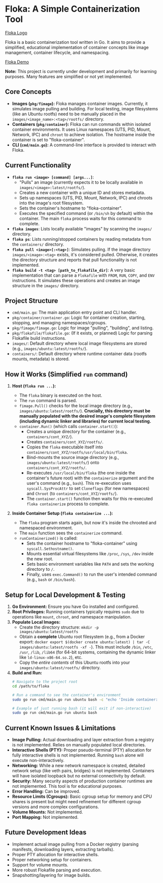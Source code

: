 # Floka: A Simple Containerization Tool

[Floka Logo](photos/Floka.png)

Floka is a basic containerization tool written in Go. It aims to provide a simplified, educational implementation of container concepts like image management, container lifecycle, and namespacing.

[Floka Demo](photos/flokasc.png)

**Note:** This project is currently under development and primarily for learning purposes. Many features are simplified or not yet implemented.

## Core Concepts

*   **Images (`pkg/fimage`):** Floka manages container images. Currently, it simulates image pulling and building. For local testing, image filesystems (like an Ubuntu rootfs) need to be manually placed in the `images/<image_name>:<tag>/rootfs/` directory.
*   **Containers (`pkg/container`):** Floka can run commands within isolated container environments. It uses Linux namespaces (UTS, PID, Mount, Network, IPC) and `chroot` to achieve isolation. The hostname inside the container is set to "floka-container".
*   **CLI (`cmd/main.go`):** A command-line interface is provided to interact with Floka.

## Current Functionality

*   **`floka run <image> [command] [args...]`**:
    *   "Pulls" an image (currently expects it to be locally available in `images/<image>:latest/rootfs/`).
    *   Creates a new container with a unique ID and stores metadata.
    *   Sets up namespaces (UTS, PID, Mount, Network, IPC) and chroots into the image's root filesystem.
    *   Sets the container's hostname to "floka-container".
    *   Executes the specified command (or `/bin/sh` by default) within the container. The main `floka` process waits for this command to complete.
*   **`floka images`**: Lists locally available "images" by scanning the `images/` directory.
*   **`floka ps`**: Lists running/stopped containers by reading metadata from the `containers/` directory.
*   **`floka pull <image>[:<tag>]`**: Simulates pulling. If the image directory `images/<image>:<tag>` exists, it's considered pulled. Otherwise, it creates the directory structure and reports that pull functionality is not implemented.
*   **`floka build -t <tag> [path_to_flokafile_dir]`**: A very basic implementation that can parse a `Flokafile` with `FROM`, `RUN`, `COPY`, and `ENV` instructions. It simulates these operations and creates an image structure in the `images/` directory.

## Project Structure

*   `cmd/main.go`: The main application entry point and CLI handler.
*   `pkg/container/container.go`: Logic for container creation, starting, stopping, and managing namespaces/cgroups.
*   `pkg/fimage/fimage.go`: Logic for image "pulling", "building", and listing.
*   `pkg/flokafile/flokafile.go`: (If it exists, or planned) Logic for parsing Flokafile build instructions.
*   `images/`: Default directory where local image filesystems are stored (e.g., `images/ubuntu:latest/rootfs/`).
*   `containers/`: Default directory where runtime container data (rootfs mounts, metadata) is stored.

## How it Works (Simplified `run` command)

1.  **Host (`floka run ...`):**
    *   The `floka` binary is executed on the host.
    *   The `run` command is parsed.
    *   `fimage.Pull()` checks for the local image directory (e.g., `images/ubuntu:latest/rootfs/`). **Crucially, this directory must be manually populated with the desired image's complete filesystem (including dynamic linker and libraries) for current local testing.**
    *   `container.Run()` (which calls `container.start()`):
        *   Creates a unique directory for the container (e.g., `containers/cont_XYZ/`).
        *   Creates `containers/cont_XYZ/rootfs/`.
        *   Copies the `floka` executable itself into `containers/cont_XYZ/rootfs/usr/local/bin/floka`.
        *   Bind-mounts the source image directory (e.g., `images/ubuntu:latest/rootfs/`) onto `containers/cont_XYZ/rootfs/`.
        *   Re-executes `/usr/local/bin/floka` (the one inside the container's future root) with the `containerize` argument and the user's command (e.g., `bash`). This re-execution uses `syscall.SysProcAttr` to set `Cloneflags` (for new namespaces) and `Chroot` (to `containers/cont_XYZ/rootfs/`).
        *   The `container.start()` function then waits for this re-executed `floka containerize` process to complete.

2.  **Inside Container Setup (`floka containerize ...`):**
    *   The `floka` program starts again, but now it's inside the chrooted and namespaced environment.
    *   The `main` function sees the `containerize` command.
    *   `runContainerized()` is called:
        *   Sets the container hostname to "floka-container" using `syscall.Sethostname()`.
        *   Mounts essential virtual filesystems like `/proc`, `/sys`, `/dev` inside the new root.
        *   Sets basic environment variables like `PATH` and sets the working directory to `/`.
        *   Finally, uses `exec.Command()` to run the user's intended command (e.g., `bash` or `/bin/bash`).

## Setup for Local Development & Testing

1.  **Go Environment:** Ensure you have Go installed and configured.
2.  **Root Privileges:** Running containers typically requires `sudo` due to operations like `mount`, `chroot`, and namespace manipulation.
3.  **Populate Local Images:**
    *   Create the directory structure: `mkdir -p images/ubuntu:latest/rootfs`
    *   Obtain a **complete** Ubuntu root filesystem (e.g., from a Docker export: `docker export $(docker create ubuntu:latest) | tar -C images/ubuntu:latest/rootfs -xf -`). This must include `/bin`, `/etc`, `/usr`, `/lib`, `/lib64` (for 64-bit systems, containing the dynamic linker like `ld-linux-x86-64.so.2`), etc.
    *   Copy the *entire contents* of this Ubuntu rootfs into your `images/ubuntu:latest/rootfs/` directory.
4.  **Build and Run:**
    ```bash
    # Navigate to the project root
    cd /path/to/floka

    # Run a command to see the container's environment
    sudo go run cmd/main.go run ubuntu bash -c "echo 'Inside container:'; hostname; id; ps aux"

    # Example of just running bash (it will exit if non-interactive)
    sudo go run cmd/main.go run ubuntu bash
    ```

## Current Known Issues & Limitations

*   **Image Pulling:** Actual downloading and layer extraction from a registry is not implemented. Relies on manually populated local directories.
*   **Interactive Shells (PTY):** Proper pseudo-terminal (PTY) allocation for fully interactive shells is not implemented. Running `bash` alone will execute non-interactively.
*   **Networking:** While a new network namespace is created, detailed network setup (like veth pairs, bridges) is not implemented. Containers will have isolated loopback but no external connectivity by default.
*   **Security:** Many security aspects of production container runtimes are not implemented. This tool is for educational purposes.
*   **Error Handling:** Can be improved.
*   **Resource Limits (Cgroups):** Basic cgroup setup for memory and CPU shares is present but might need refinement for different cgroup versions and more complex configurations.
*   **Volume Mounts:** Not implemented.
*   **Port Mapping:** Not implemented.

## Future Development Ideas

*   Implement actual image pulling from a Docker registry (parsing manifests, downloading layers, extracting tarballs).
*   Proper PTY allocation for interactive shells.
*   Proper networking setup for containers.
*   Support for volume mounts.
*   More robust Flokafile parsing and execution.
*   Snapshotting/layering for image builds.